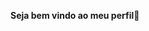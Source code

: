 **Seja bem vindo ao meu perfil🌷**

<!--
Me chamo Nádia, mas pode me chamar de Ninah ou Nanah✨

- 🌷✨ Gosto de ler mangás/manhwas
- ✨🌷 Gosto de ouvir músicas
- 🌷✨ Gosto de aprender novos idiomas
- ✨🌷 Sou aluna no Alura

-->
